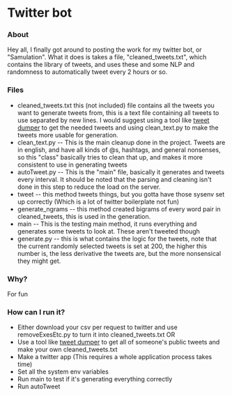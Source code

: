 # Twitter bot

### About
Hey all, I finally got around to posting the work for my twitter bot, or "Samulation". What it does is takes a file, "cleaned_tweets.txt", which contains the library of tweets, and uses these and some NLP and randomness to automatically tweet every 2 hours or so.


### Files
- cleaned_tweets.txt this (not included) file contains all the tweets you want to generate tweets from, this is a text file containing all tweets to use separated by new lines. I would suggest using a tool like  [tweet dumper](https://github.com/marado/tweet_dumper) to get the needed tweets and using clean_text.py to make the tweets more usable for generation.
- clean_text.py -- This is the main cleanup done in the project. Tweets are in english, and have all kinds of @s, hashtags, and general nonsenses, so this "class" basically tries to clean that up, and makes it more consistent to use in generating tweets
- autoTweet.py -- This is the "main" file, basically it generates and tweets every interval. It should be noted that the parsing and cleaning isn't done in this step to reduce the load on the server. 
- tweet -- this method tweets things, but you gotta have those sysenv set up correctly (Which is a lot of twitter boilerplate not fun)
- generate_ngrams -- this method created bigrams of every word pair in cleaned_tweets, this is used in the generation.
- main -- This is the testing main method, it runs everything and generates some tweets to look at. These aren't tweeted though
- generate.py -- this is what contains the logic for the tweets, note that the current randomly selected tweets is set at 200, the higher this number is, the less derivative the tweets are, but the more nonsensical they might get.

### Why?
For fun 

### How can I run it?

- Either download your csv per request to twitter and use removeExesEtc.py to turn it into cleaned_tweets.txt OR
- Use a tool like [tweet dumper](https://github.com/marado/tweet_dumper) to get all of someone's public tweets and make your own cleaned_tweets.txt
- Make a twitter app (This requires a whole application process takes time)
- Set all the system env variables
- Run main to test if it's generating everything correctly
- Run autoTweet